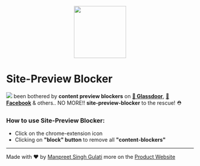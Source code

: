 <div align="center">
  <p align="center">
    <img src="https://github.com/designviacode/site-preview-blocker/blob/mg/app-MVP/src/assets/img/icon-128.png" height="140px">
    <br />
  </p>
</div>

# Site-Preview Blocker
[![](https://img.shields.io/badge/GitHub-Source-blue)](https://github.com/designviacode/site-preview-blocker)
been bothered by **content preview blockers** on [**🔗 Glassdoor**](https://glassdoor.com), [**🔗 Facebook**](https://facebook.com) & others..
  NO MORE!!  **site-preview-blocker** to the rescue! ⛑️


### How to use Site-Preview Blocker:
- Click on the chrome-extension icon
- Clicking on **"block" button** to remove all **"content-blockers"**


---
Made with ❤️ by [Manpreet Singh Gulati](https://manpreetgulati.com)
more on the [Product Website](https://site-preview-blocker.com/)